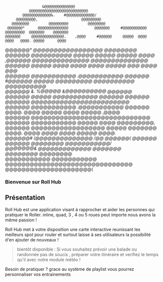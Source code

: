                      &@@@@@@@@@@@@@@                                                                          
               @@@@@@@@@@@@@@@@@@@@@@@@@@@                                                                    
            @@@@@@@@@@@@@&.    #@@@@@@@@@@@@@/                                                                
         @@@@@@@@@,                    @@@@@@@@@                                                              
       @@@@@@@@         @@@@@@@@@         @@@@@@@@                                                            
     @@@@@@@*      @@@@@@@@@@@@@@            @@@@@@@     #@@@@@@@@@@@   @@@@@@@@@  @@@@@@@    @@@@@@@         
    @@@@@@@     @@@@@@@@@@@@@@@.    ,@@@@     #@@@@@@     @@@@@  @@@@  @@@@   @@@@. @@@@@      @@@@           
   @@@@@@*    *@@@@@@@@@@@@@@@@@   @@@@@@@@     @@@@@@    @@@@@@@@@@  @@@@@   @@@@@ @@@@@      @@@@           
  ,@@@@@@    @@@@@@@@@@@@@@   @@@@@@@@@@@@@@     @@@@@@   @@@@@  @@@@  @@@@   @@@@  @@@@@ @@@  @@@@  @@@      
  @@@@@@     @@@@@@@@@@@         .@@@@@@@@@@@    @@@@@@  #@@@@@@ @@@@@  @@@@@@@@@  @@@@@@@@@@ @@@@@@@@@@      
  @@@@@@    &.   %@@@@@           &@@@@@@@@@@    @@@@@@                                                       
  @@@@@@          @@@@@           @@@@@@@@@@@    @@@@@@  @@@@@@ @@@@@@ @@@@@@@@@@@@@@@@@@@@@@@@               
  @@@@@@     @@*@@@@@@@@@       .@@@@@@@@@@@     @@@@@@   @@@@.  @@@@  @@@@@  @@@@  @@@@@ ,@@@@               
   @@@@@@     @@@@@@@@@@@@@@@@@@@@@@@@@@@@@     @@@@@@    @@@@@@@@@@@  @@@@@  @@@@  @@@@@@@@@,                
    @@@@@@     @@@@@@@@@@@@@@@@@@    @@@@@     @@@@@@@    @@@@.  @@@@  *@@@@  @@@@  @@@@@  @@@@.              
     @@@@@@#     (@@@@@@@@@@@@@@     /@@      @@@@@@(    @@@@@@ @@@@@@   @@@@@@@@  @@@@@@@@@@@/               
      @@@@@@@&       @@@@@@@@@@@@@          @@@@@@@                                                           
        @@@@@@@@*                        @@@@@@@@                                                             
          @@@@@@@@@@@               @@@@@@@@@@@                                                               
             @@@@@@@@@@@@@@@@@@@@@@@@@@@@@@@                                                                  
                  @@@@@@@@@@@@@@@@@@@@@(                                                                      
                                                 

### Bienvenue sur Roll Hub

## Présentation

Roll Hub est une application visant à rapprocher et aider les personnes qui pratiquer le Roller.
inline, quad, 3 , 4 ou 5 roues peut importe nous avons la même passion !

Roll Hub met à votre disposition une carte interactive reunissant les meilleurs spot pour rouler et surtout 
laisse à ses utilisateurs la possibilité d'en ajouter de nouveaux !

> bientôt disponible : Si vous souhaitez prévoir une balade ou randonnée pas de soucis , préparer votre itinéraire et verifiez le temps qu'il avec notre module météo !

Besoin de pratiquer ? grace au système de playlist vous pourrez personnaliser vos entrainements 